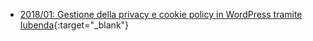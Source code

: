 * [2018/01: Gestione della privacy e cookie policy in WordPress tramite Iubenda](2018-01/Gestione%20della%20privacy%20e%20cookie%20policy%20in%20WordPress%20tramite%20Iubenda.pdf){:target="_blank"}
